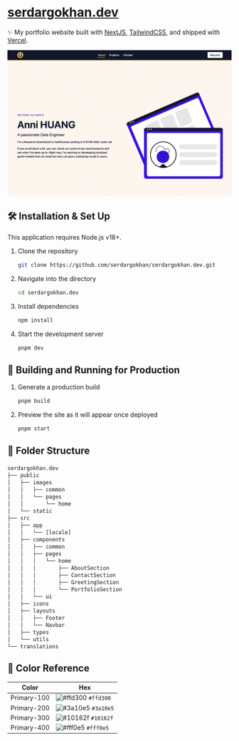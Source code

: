 <h1>
  <a href="https://serdargokhan.dev" target="_blank">serdargokhan.dev</a>
</h1>

<p>
✨ My portfolio website built with <a href="https://nextjs.org" target="_blank">NextJS</a>, <a href="https://tailwindcss.com" target="_blank">TailwindCSS</a>, and shipped with <a href="https://vercel.com" target="_blank">Vercel</a>.
</p>

![Image 1](./src/app/opengraph-image.jpg)

## 🛠 Installation & Set Up

This application requires Node.js v18+.

1. Clone the repository

    ```sh
    git clone https://github.com/serdargokhan/serdargokhan.dev.git
    ```

2. Navigate into the directory

    ```sh
    cd serdargokhan.dev
    ```

3. Install dependencies

    ```sh
    npm install
    ```

4. Start the development server

    ```sh
    pnpm dev
    ```

## 🚀 Building and Running for Production

1. Generate a production build

    ```sh
    pnpm build
    ```

2. Preview the site as it will appear once deployed

    ```sh
    pnpm start
    ```

## 📁 Folder Structure

```
serdargokhan.dev
├── public
│   ├── images
│   │   ├── common
│   │   └── pages
│   │       └── home
│   └── static
├── src
│   ├── app
│   │   └── [locale]
│   ├── components
│   │   ├── common
│   │   ├── pages
│   │   │   └── home
│   │   │       ├── AboutSection
│   │   │       ├── ContactSection
│   │   │       ├── GreetingSection
│   │   │       └── PortfolioSection
│   │   └── ui
│   ├── icons
│   ├── layouts
│   │   ├── Footer
│   │   └── Navbar
│   ├── types
│   └── utils
└── translations
```

## 🎨 Color Reference

| Color       | Hex                                                                |
| ----------- | ------------------------------------------------------------------ |
| Primary-100 | ![#ffd300](https://via.placeholder.com/10/ffd300?text=+) `#ffd300` |
| Primary-200 | ![#3a10e5](https://via.placeholder.com/10/3a10e5?text=+) `#3a10e5` |
| Primary-300 | ![#10162f](https://via.placeholder.com/10/10162f?text=+) `#10162f` |
| Primary-400 | ![#fff0e5](https://via.placeholder.com/10/fff0e5?text=+) `#fff0e5` |
